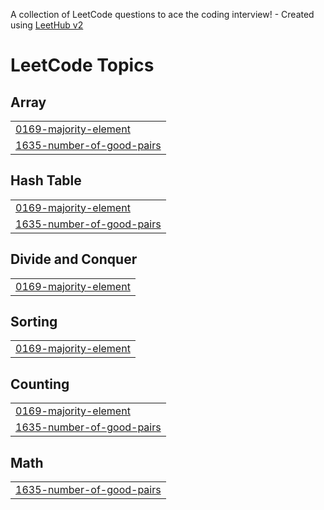 A collection of LeetCode questions to ace the coding interview! - Created using [LeetHub v2](https://github.com/arunbhardwaj/LeetHub-2.0)
<!---LeetCode Topics Start-->
# LeetCode Topics
## Array
|  |
| ------- |
| [0169-majority-element](https://github.com/GovindPothuraju/DSA-Problems/tree/master/0169-majority-element) |
| [1635-number-of-good-pairs](https://github.com/GovindPothuraju/DSA-Problems/tree/master/1635-number-of-good-pairs) |
## Hash Table
|  |
| ------- |
| [0169-majority-element](https://github.com/GovindPothuraju/DSA-Problems/tree/master/0169-majority-element) |
| [1635-number-of-good-pairs](https://github.com/GovindPothuraju/DSA-Problems/tree/master/1635-number-of-good-pairs) |
## Divide and Conquer
|  |
| ------- |
| [0169-majority-element](https://github.com/GovindPothuraju/DSA-Problems/tree/master/0169-majority-element) |
## Sorting
|  |
| ------- |
| [0169-majority-element](https://github.com/GovindPothuraju/DSA-Problems/tree/master/0169-majority-element) |
## Counting
|  |
| ------- |
| [0169-majority-element](https://github.com/GovindPothuraju/DSA-Problems/tree/master/0169-majority-element) |
| [1635-number-of-good-pairs](https://github.com/GovindPothuraju/DSA-Problems/tree/master/1635-number-of-good-pairs) |
## Math
|  |
| ------- |
| [1635-number-of-good-pairs](https://github.com/GovindPothuraju/DSA-Problems/tree/master/1635-number-of-good-pairs) |
<!---LeetCode Topics End-->